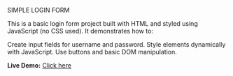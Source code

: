 SIMPLE LOGIN FORM

This is a basic login form project built with HTML and styled using JavaScript (no CSS used).
It demonstrates how to:

Create input fields for username and password.
Style elements dynamically with JavaScript.
Use buttons and basic DOM manipulation.

**Live Demo:** [Click here](https://whitezaddy.github.io/FormStyling.js/)
